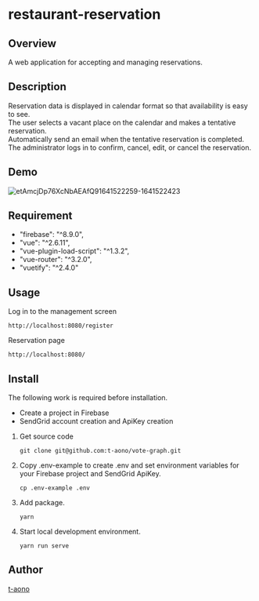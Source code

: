 # restaurant-reservation

## Overview

A web application for accepting and managing reservations.

## Description

Reservation data is displayed in calendar format so that availability is easy to see.  
The user selects a vacant place on the calendar and makes a tentative reservation.  
Automatically send an email when the tentative reservation is completed.  
The administrator logs in to confirm, cancel, edit, or cancel the reservation.

## Demo

![etAmcjDp76XcNbAEAfQ91641522259-1641522423](https://user-images.githubusercontent.com/46856574/148481533-bb44d864-61b7-486a-a56a-166611254d41.gif)

<!-- ## VS. -->

## Requirement

- "firebase": "^8.9.0",
- "vue": "^2.6.11",
- "vue-plugin-load-script": "^1.3.2",
- "vue-router": "^3.2.0",
- "vuetify": "^2.4.0"

## Usage

Log in to the management screen

```
http://localhost:8080/register
```

Reservation page

```
http://localhost:8080/
```

## Install

The following work is required before installation.

- Create a project in Firebase
- SendGrid account creation and ApiKey creation

1. Get source code

   ```
   git clone git@github.com:t-aono/vote-graph.git
   ```

2. Copy .env-example to create .env and set environment variables for your Firebase project and SendGrid ApiKey.

   ```
   cp .env-example .env
   ```

3. Add package.

   ```
   yarn
   ```

4. Start local development environment.

   ```
   yarn run serve
   ```

<!-- ## Contribution -->

<!-- ## Licence -->

## Author

[t-aono](https://github.com/t-aono)

<!-- README.md Sample -->
<!-- https://deeeet.com/writing/2014/07/31/readme/ -->
